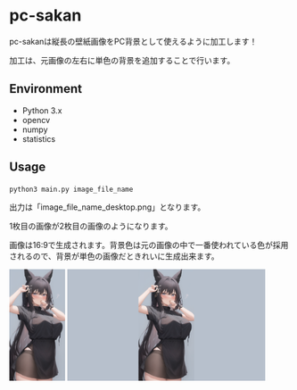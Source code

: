 # pc-sakan
pc-sakanは縦長の壁紙画像をPC背景として使えるように加工します！

加工は、元画像の左右に単色の背景を追加することで行います。

## Environment
- Python 3.x
- opencv
- numpy
- statistics
## Usage
`python3 main.py image_file_name`

出力は「image_file_name_desktop.png」となります。

1枚目の画像が2枚目の画像のようになります。

画像は16:9で生成されます。背景色は元の画像の中で一番使われている色が採用されるので、背景が単色の画像だときれいに生成出来ます。

<img height="200" src="demo_pic.png"> <img height="200" src="demo_pic_desktop.png">